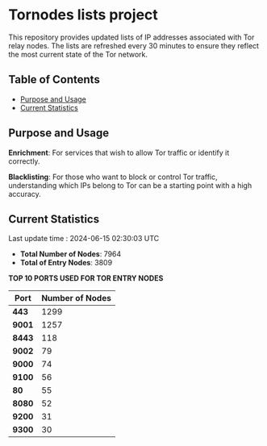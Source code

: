 # Tornodes lists project

This repository provides updated lists of IP addresses associated with Tor relay nodes. The lists are refreshed every 30 minutes to ensure they reflect the most current state of the Tor network.

## Table of Contents

- [Purpose and Usage](#purpose-and-usage)
- [Current Statistics](#current-statistics)


## Purpose and Usage

**Enrichment**: For services that wish to allow Tor traffic or identify it correctly.

**Blacklisting**: For those who want to block or control Tor traffic, understanding which IPs belong to Tor can be a starting point with a high accuracy.

## Current Statistics

Last update time : 2024-06-15 02:30:03 UTC

- **Total Number of Nodes**: 7964
- **Total of Entry Nodes**: 3809

**TOP 10 PORTS USED FOR TOR ENTRY NODES**

| **Port** | **Number of Nodes** |
|------|-----------------|
| **443**   | 1299  |
| **9001**   | 1257  |
| **8443**   | 118  |
| **9002**   | 79  |
| **9000**   | 74  |
| **9100**   | 56  |
| **80**   | 55  |
| **8080**   | 52  |
| **9200**   | 31  |
| **9300**   | 30  |


